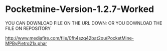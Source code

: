 # Pocketmine-Version-1.2.7-Worked

YOU CAN DOWNLOAD FILE ON THE URL DOWN:
OR YOU DOWNLOAD THE FILE ON REPOSITORY

http://www.mediafire.com/file/0fh4szq42bat2ou/PocketMine-MPByPietro21x.phar
